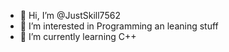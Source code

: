 - 👋 Hi, I’m @JustSkill7562
- 👀 I’m interested in Programming an leaning stuff
- 🌱 I’m currently learning C++

<!---
JustSkill7562/JustSkill7562 is a ✨ special ✨ repository because its `README.md` (this file) appears on your GitHub profile.
You can click the Preview link to take a look at your changes.
--->
